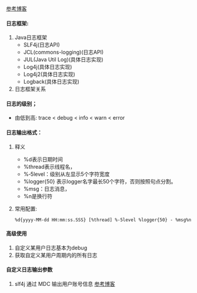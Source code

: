 [参考博客](https://www.jianshu.com/p/899fdb323eca)
#### 日志框架:
1. Java日志框架
     - SLF4j(日志API)
     - JCL(commons-logging)(日志API)
     - JUL(Java Util Log)(具体日志实现)
     - Log4j(具体日志实现)
     - Log4j2(具体日志实现)
     - Logback(具体日志实现)
2. 日志框架关系
    

#### 日志的级别；
- 由低到高: trace < debug < info < warn < error
    
#### 日志输出格式：
1. 释义
    - %d表示日期时间
    - %thread表示线程名，
    - %‐5level：级别从左显示5个字符宽度
    - %logger{50} 表示logger名字最长50个字符，否则按照句点分割。
    - %msg：日志消息，
    - %n是换行符

2. 常用配置:
   ```
   %d{yyyy‐MM‐dd HH:mm:ss.SSS} [%thread] %‐5level %logger{50} ‐ %msg%n
   ```

#### 高级使用
1. 自定义某用户日志基本为debug
2. 获取自定义某用户周期内的所有日志

#### 自定义日志输出参数
1. slf4j 通过 MDC 输出用户账号信息 [参考博客](https://www.jianshu.com/p/1dea7479eb07)
